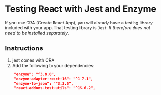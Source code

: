 # Testing React with Jest and Enzyme

If you use CRA (Create React App), you will already have a testing library included with your app. That testing library is `Jest`. _It therefore does not need to be installed separately_.

## Instructions
1. jest comes with CRA
2. Add the following to your dependencies:

```json
    "enzyme": "^3.8.0",
    "enzyme-adapter-react-16": "^1.7.1",
    "enzyme-to-json": "^3.3.5",
    "react-addons-test-utils": "^15.6.2",
```